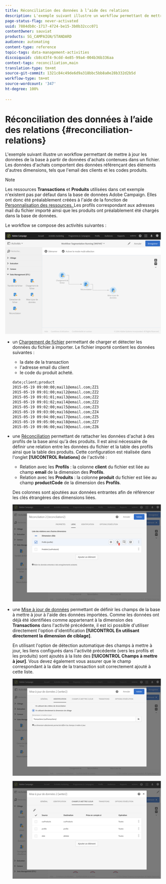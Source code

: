 ```yaml
---
title: Réconciliation des données à l’aide des relations
description: L'exemple suivant illustre un workflow permettant de mettre à jour les données de la base à partir de données d'achats contenues dans un fichier.
page-status-flag: never-activated
uuid: 7884db8c-1717-4724-be15-3b0b32ccc071
contentOwner: sauviat
products: SG_CAMPAIGN/STANDARD
audience: automating
content-type: reference
topic-tags: data-management-activities
discoiquuid: cb8c43f4-9cdd-4e85-99a4-004b36b336aa
context-tags: reconciliation,main
translation-type: tm+mt
source-git-commit: 1321c84c49de6d9a318bbc5bb8a0e28b332d2b5d
workflow-type: tm+mt
source-wordcount: '347'
ht-degree: 100%

---
```



# Réconciliation des données à l’aide des relations {#reconciliation-relations}

L&#39;exemple suivant illustre un workflow permettant de mettre à jour les données de la base à partir de données d&#39;achats contenues dans un fichier. Les données d&#39;achats comportent des données référençant des éléments d&#39;autres dimensions, tels que l&#39;email des clients et les codes produits.

>[!NOTE]
>
>Les ressources **Transactions** et **Produits** utilisées dans cet exemple n&#39;existent pas par défaut dans la base de données Adobe Campaign. Elles ont donc été préalablement créées à l&#39;aide de la fonction de [Personnalisation des ressources. ](../../developing/using/data-model-concepts.md) Les profils correspondant aux adresses mail du fichier importé ainsi que les produits ont préalablement été chargés dans la base de données.

Le workflow se compose des activités suivantes :

![](assets/reconciliation_example1.png)

* un [Chargement de fichier](../../automating/using/load-file.md) permettant de charger et détecter les données du fichier à importer. Le fichier importé contient les données suivantes :

   * la date de la transaction
   * l&#39;adresse email du client
   * le code du produit acheté.

   ```
   date;client;product
   2015-05-19 09:00:00;mail1@email.com;ZZ1
   2015-05-19 09:01:00;mail2@email.com;ZZ2
   2015-05-19 09:01:01;mail3@email.com;ZZ2
   2015-05-19 09:01:02;mail4@email.com;ZZ2
   2015-05-19 09:02:00;mail5@email.com;ZZ3
   2015-05-19 09:03:00;mail6@email.com;ZZ4
   2015-05-19 09:04:00;mail7@email.com;ZZ5
   2015-05-19 09:05:00;mail8@email.com;ZZ7
   2015-05-19 09:06:00;mail9@email.com;ZZ6
   ```

* une [Réconciliation](../../automating/using/reconciliation.md) permettant de rattacher les données d&#39;achat à des profils de la base ainsi qu&#39;à des produits. Il est ainsi nécessaire de définir une relation entre les données du fichier et la table des profils ainsi que la table des produits. Cette configuration est réalisée dans l&#39;onglet **[!UICONTROL Relations]** de l&#39;activité :

   * Relation avec les **Profils** : la colonne **client** du fichier est liée au champ **email** de la dimension des **Profils**.
   * Relation avec les **Produits** : la colonne **produit** du fichier est liée au champ **productCode** de la dimension des **Profils**.

   Des colonnes sont ajoutées aux données entrantes afin de référencer les clés étrangères des dimensions liées.

   ![](assets/reconciliation_example3.png)

* une [Mise à jour de données](../../automating/using/update-data.md) permettant de définir les champs de la base à mettre à jour à l&#39;aide des données importées. Comme les données ont déjà été identifiées comme appartenant à la dimension des **Transactions** dans l&#39;activité précédente, il est ici possible d&#39;utiliser directement l&#39;option d&#39;identification **[!UICONTROL En utilisant directement la dimension de ciblage]**.

   En utilisant l&#39;option de détection automatique des champs à mettre à jour, les liens configurés dans l&#39;activité précédente (vers les profils et les produits) sont ajoutés à la liste des **[!UICONTROL Champs à mettre à jour]**. Vous devez également vous assurer que le champ correspondant à la date de la transaction soit correctement ajouté à cette liste.

   ![](assets/reconciliation_example5.png)

   ![](assets/reconciliation_example4.png)
